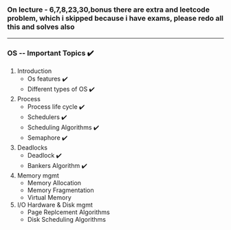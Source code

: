 ### On lecture - 6,7,8,23,30,bonus there are extra and leetcode problem, which i skipped because i have exams, please redo all this and solves also

---

### OS -- Important Topics ✔️

1. Introduction
    * Os features ✔️
    * Different types of OS ✔️
2. Process
    + Process life cycle ✔️
    + Schedulers ✔️
    + Scheduling Algorithms ✔️
    + Semaphore ✔️
3. Deadlocks
    + Deadlock ✔️
    + Bankers Algorithm ✔️
4. Memory mgmt
    + Memory Allocation 
    + Memory Fragmentation 
    + Virtual Memory 
5.  I/O Hardware & Disk mgmt
    + Page Replcement Algorithms 
    + Disk Scheduling Algorithms 